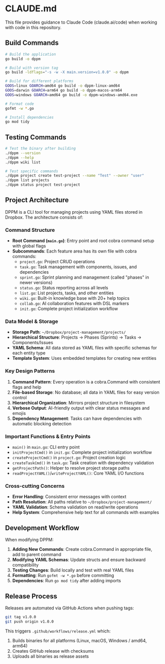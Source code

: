 # CLAUDE.md

This file provides guidance to Claude Code (claude.ai/code) when working with code in this repository.

## Build Commands

```bash
# Build the application
go build -o dppm

# Build with version tag
go build -ldflags="-s -w -X main.version=v1.0.0" -o dppm

# Build for different platforms
GOOS=linux GOARCH=amd64 go build -o dppm-linux-amd64
GOOS=darwin GOARCH=arm64 go build -o dppm-macos-arm64
GOOS=windows GOARCH=amd64 go build -o dppm-windows-amd64.exe

# Format code
gofmt -w *.go

# Install dependencies
go mod tidy
```

## Testing Commands

```bash
# Test the binary after building
./dppm --version
./dppm --help
./dppm wiki list

# Test specific commands
./dppm project create test-project --name "Test" --owner "user"
./dppm list projects
./dppm status project test-project
```

## Project Architecture

DPPM is a CLI tool for managing projects using YAML files stored in Dropbox. The architecture consists of:

### Command Structure
- **Root Command (`main.go`)**: Entry point and root cobra command setup with global flags
- **Subcommands**: Each feature area has its own file with cobra commands:
  - `project.go`: Project CRUD operations
  - `task.go`: Task management with components, issues, and dependencies
  - `sprint.go`: Sprint planning and management (called "phases" in newer versions)
  - `status.go`: Status reporting across all levels
  - `list.go`: List projects, tasks, and other entities
  - `wiki.go`: Built-in knowledge base with 20+ help topics
  - `collab.go`: AI collaboration features with DSL markers
  - `init.go`: Complete project initialization workflow

### Data Model & Storage
- **Storage Path**: `~/Dropbox/project-management/projects/`
- **Hierarchical Structure**: Projects → Phases (Sprints) → Tasks → Components/Issues
- **YAML Schema**: All data stored as YAML files with specific schemas for each entity type
- **Template System**: Uses embedded templates for creating new entities

### Key Design Patterns
1. **Command Pattern**: Every operation is a cobra.Command with consistent flags and help
2. **File-based Storage**: No database; all data in YAML files for easy version control
3. **Hierarchical Organization**: Mirrors project structure in filesystem
4. **Verbose Output**: AI-friendly output with clear status messages and emojis
5. **Dependency Management**: Tasks can have dependencies with automatic blocking detection

### Important Functions & Entry Points
- `main()` in `main.go`: CLI entry point
- `initProjectCmd()` in `init.go`: Complete project initialization workflow
- `createProjectCmd()` in `project.go`: Project creation logic
- `createTaskCmd()` in `task.go`: Task creation with dependency validation
- `getProjectPath()`: Helper to resolve project storage paths
- `readProjectYAML()`/`writeProjectYAML()`: Core YAML I/O functions

### Cross-cutting Concerns
- **Error Handling**: Consistent error messages with context
- **Path Resolution**: All paths relative to `~/Dropbox/project-management/`
- **YAML Validation**: Schema validation on read/write operations
- **Help System**: Comprehensive help text for all commands with examples

## Development Workflow

When modifying DPPM:

1. **Adding New Commands**: Create cobra.Command in appropriate file, add to parent command
2. **Modifying YAML Schemas**: Update structs and ensure backward compatibility
3. **Testing Changes**: Build locally and test with real YAML files
4. **Formatting**: Run `gofmt -w *.go` before committing
5. **Dependencies**: Run `go mod tidy` after adding imports

## Release Process

Releases are automated via GitHub Actions when pushing tags:

```bash
git tag v1.0.0
git push origin v1.0.0
```

This triggers `.github/workflows/release.yml` which:
1. Builds binaries for all platforms (Linux, macOS, Windows / amd64, arm64)
2. Creates GitHub release with checksums
3. Uploads all binaries as release assets